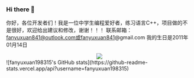 ### Hi there 👋
你好，各位开发者们！我是一位中学生编程爱好者，练习语言C++，项目做的不是很好，欢迎给出建议和修改，谢谢！！！
联系邮箱：fanyuxuan841@outlook.com或fanyuxuan841@gmail.com
我的生日是2011年01月14日
<!--
**fanyuxuan198315/fanyuxuan198315** is a ✨ _special_ ✨ repository because its `README.md` (this file) appears on your GitHub profile.

Here are some ideas to get you started:

- 🔭 I’m currently working on ...
- 🌱 I’m currently learning ...
- 👯 I’m looking to collaborate on ...
- 🤔 I’m looking for help with ...
- 💬 Ask me about ...
- 📫 How to reach me: ...
- 😄 Pronouns: ...
- ⚡ Fun fact: ...
-->
<div align="center"> <img src="https://metrics.lecoq.io/fanyuxuan198315?template=classic&base=header%2C%20activity%2C%20community%2C%20repositories%2C%20metadata&base.indepth=false&base.hireable=false&base.skip=false&config.timezone=Asia%2FShanghai"> </div>
![fanyuxuan198315's GitHub stats](https://github-readme-stats.vercel.app/api?username=fanyuxuan198315)
